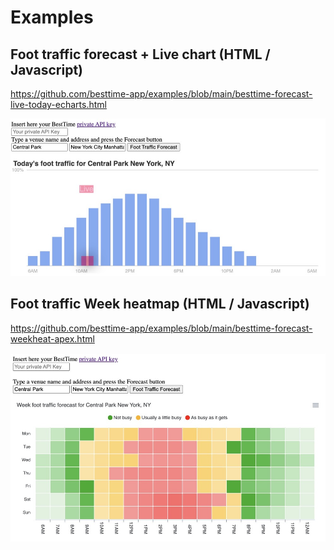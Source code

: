 # Examples

## Foot traffic forecast + Live chart (HTML / Javascript)
https://github.com/besttime-app/examples/blob/main/besttime-forecast-live-today-echarts.html

<img src="https://raw.githubusercontent.com/besttime-app/examples/main/forecast-day.jpg">


## Foot traffic Week heatmap (HTML / Javascript)
https://github.com/besttime-app/examples/blob/main/besttime-forecast-weekheat-apex.html

<img src="https://raw.githubusercontent.com/besttime-app/examples/main/forecast-week.jpg">